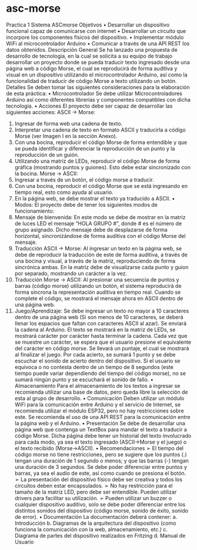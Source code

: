 # asc-morse

Practica 1
Sistema ASCmorse
Objetivos
• Desarrollar un dispositivo funcional capaz de comunicarse con internet
• Desarrollar un circuito que incorpore los componentes físicos del dispositivo.
• Implementar módulo WiFi al microcontrolador Arduino
• Comunicar a través de una API REST los datos obtenidos.
Descripción General
Se ha lanzado una propuesta de desarrollo de tecnología, en la cual se solicita a su equipo de trabajo desarrollar un proyecto donde se pueda traducir texto ingresado desde una página web a código Morse, el cual se reproducirá de forma auditiva y visual en un dispositivo utilizando el microcontrolador Arduino, así como la funcionalidad de traducir de código Morse a texto utilizando un botón.
Detalles
Se deben tomar las siguientes consideraciones para la elaboración de esta práctica:
• Microcontrolador
Se debe utilizar Microcontroladores Arduino así como diferentes librerías y componentes compatibles con dicha tecnología.
• Acciones
El proyecto debe ser capaz de desarrollar las siguientes acciones:
ASCII -> Morse:
1. Ingresar de forma web una cadena de texto.
2. Interpretar una cadena de texto en formato ASCII y traducirla a código Morse (ver Imagen I en la sección Anexo).
3. Con una bocina, reproducir el código Morse de forma entendible y que se pueda identificar y diferenciar la reproducción de un punto y la reproducción de un guión.
4. Utilizando una matriz de LEDs, reproducir el código Morse de forma gráfica (mostrando puntos y guiones). Esto debe estar sincronizado con la bocina.
Morse -> ASCII:
1. Ingresar a través de un botón, el código morse a traducir.
2. Con una bocina, reproducir el código Morse que se está ingresando en tiempo real, esto como ayuda al usuario.
3. En la página web, se debe mostrar el texto ya traducido a ASCII.
• Modos:
El proyecto debe de tener los siguientes modos de funcionamiento:
1. Mensaje de bienvenida: En este modo se debe de mostrar en la matriz de luces LED el mensaje “HOLA GRUPO #”, donde # es el número de grupo asignado. Dicho mensaje debe de desplazarse de forma horizontal, sincronizándose de forma auditiva con el código Morse del mensaje.
2. Traducción ASCII -> Morse: Al ingresar un texto en la página web, se debe de reproducir la traducción de este de forma auditiva, a través de una bocina y visual, a través de la matriz, reproduciendo de forma sincrónica ambas. En la matriz debe de visualizarse cada punto y guion por separado, mostrando un carácter a la vez.
3. Traducción Morse -> ASCII: Al presionar una secuencia de puntos y barras (código morse) utilizando un botón, el sistema reproducirá de forma síncrona la representación auditiva en tiempo real. Cuando se complete el código, se mostrará el mensaje ahora en ASCII dentro de una página web.
4. Juego/Aprendizaje: Se debe ingresar un texto no mayor a 10 caracteres dentro de una página web (Si son menos de 10 caracteres, se deberá llenar los espacios que faltan con caracteres ASCII al azar). Se enviará la cadena al Arduino. El texto se mostrará en la matriz de LEDs, se mostrará carácter por carácter hasta terminar la cadena. Cada vez que se muestre un carácter, se espera que el usuario presione el equivalente del carácter en código morse. Se llevará un puntaje, el cual se mostrará al finalizar el juego. Por cada acierto, se sumará 1 punto y se debe escuchar el sonido de acierto dentro del dispositivo. Si el usuario se equivoca o no contesta dentro de un tiempo de 8 segundos (este tiempo puede variar dependiendo del tiempo del código
morse), no se sumará ningún punto y se escuchará el sonido de fallo.
• Almacenamiento
Para el almacenamiento de los textos a ingresar se recomienda utilizar una base de datos, pero queda libre la selección de esta al grupo de desarrollo.
• Comunicación
Deben utilizar un módulo WiFi para la comunicación entre Arduino y el servicio de Internet, se recomienda utilizar el módulo ESP32, pero no hay restricciones sobre este. Se recomienda el uso de una API REST para la comunicación entre la página web y el Arduino.
• Presentación
Se debe de desarrollar una página web que contenga un TextBox para mandar el texto a traducir a código Morse. Dicha página debe tener un historial del texto involucrado para cada modo, ya sea el texto ingresado (ASCII->Morse y el juego) o el texto recibido (Morse->ASCII).
• Recomendaciones
➢ El tiempo del código morse no tiene restricciones, pero se sugiere que los puntos (.) tengan una duración de 1 segundo o menos; y que las barras (-) tengan una duración de 3 segundos. Se debe poder diferenciar entre puntos y barras, ya sea el audio de este, así como cuando se presiona el botón.
➢ La presentación del dispositivo físico debe ser creativa y todos los circuitos deben estar encapsulados.
➢ No hay restricción para el tamaño de la matriz LED, pero debe ser entendible. Pueden utilizar drivers para facilitar su utilización.
➢ Pueden utilizar un buzzer o cualquier dispositivo auditivo, solo se debe poder diferenciar entre los distintos sonidos del dispositivo (código morse, sonido de éxito, sonido de error).
• Documentación
La documentación deberá contener:
a. Introducción
b. Diagramas de la arquitectura del dispositivo (como funciona la comunicación con la web, almacenamiento, etc.)
c. Diagrama de partes del dispositivo realizados en Fritzing
d. Manual de Usuario
